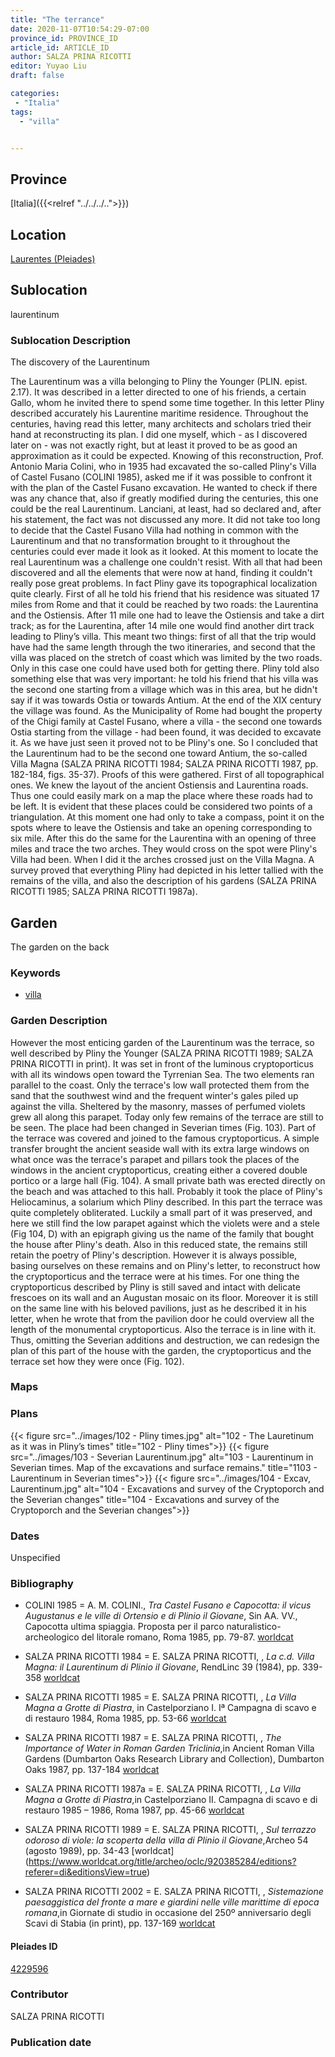 ```yaml
---
title: "The terrance"
date: 2020-11-07T10:54:29-07:00
province_id: PROVINCE_ID
article_id: ARTICLE_ID
author: SALZA PRINA RICOTTI
editor: Yuyao Liu
draft: false

categories:
 - "Italia"
tags:
  - "villa"


---
```


## Province
[Italia]({{<relref "../../../..">}})

## Location
[Laurentes (Pleiades)](https://pleiades.stoa.org/places/422959)

<!--### Location Description-->

<!-- LEAVE THIS BLANK FOR NOW -->

## Sublocation
laurentinum

### Sublocation Description

The discovery of the Laurentinum

The Laurentinum was a villa belonging to Pliny the Younger (PLIN. epist. 2.17). It was described in a letter directed to one of his friends, a certain Gallo, whom he invited there to spend some time together. In this letter Pliny described accurately his Laurentine maritime residence. Throughout the centuries, having read this letter, many architects and scholars tried their hand at reconstructing its plan. I did one myself, which - as I discovered later on - was not exactly right, but at least it proved to be as good an approximation as it could be expected.
	Knowing of this reconstruction, Prof. Antonio Maria Colini, who in 1935 had excavated the so-called Pliny's Villa of Castel Fusano (COLINI 1985), asked me if it was possible to confront it with the plan of the Castel Fusano excavation. He wanted to check if there was any chance that, also if greatly modified during the centuries, this one could be the real Laurentinum. Lanciani, at least, had so declared and, after his statement, the fact was not discussed any more.
	It did not take too long to decide that the Castel Fusano Villa had nothing in common with the Laurentinum and that no transformation brought to it throughout the centuries could ever made it look as it looked.
	At this moment to locate the real Laurentinum was a challenge one couldn't resist. With all that had been discovered and all the elements that were now at hand, finding it couldn't really pose great problems. In fact Pliny gave its topographical localization quite clearly. First of all he told his friend that his residence was situated 17 miles from Rome and that it could be reached by two roads: the Laurentina and the Ostiensis. After 11 mile one had to leave the Ostiensis and take a dirt track; as for the Laurentina, after 14 mile one would find another dirt track leading to Pliny’s villa.
	This meant two things: first of all that the trip would have had the same length through the two itineraries, and second that the villa was placed on the stretch of coast which was limited by the two roads. Only in this case one could have used both for getting there. Pliny told also something else that was very important: he told his friend that his villa was the second one starting from a village which was in this area, but he didn't say if it was towards Ostia or towards Antium.
At the end of the XIX century the village was found. As the Municipality of Rome had bought the property of the Chigi family at Castel Fusano, where a villa - the second one towards Ostia starting from the village - had been found, it was decided to excavate it. As we have just seen it proved not to be Pliny's one. So I concluded that the Laurentinum had to be the second one toward Antium, the so-called Villa Magna (SALZA PRINA RICOTTI 1984; SALZA PRINA RICOTTI 1987, pp. 182-184, figs. 35-37).
	Proofs of this were gathered. First of all topographical ones. We knew the layout of the ancient Ostiensis and Laurentina roads. Thus one could easily mark on a map the place where these roads had to be left. It is evident that these places could be considered two points of a triangulation. At this moment one had only to take a compass, point it on the spots where to leave the Ostiensis and take an opening corresponding to six mile. After this do the same for the Laurentina with an opening of three miles and trace the two arches. They would cross on the spot were Pliny's Villa had been. When I did it the arches crossed just on the Villa Magna.
	A survey proved that everything Pliny had depicted in his letter tallied with the remains of the villa, and also the description of his gardens (SALZA PRINA RICOTTI 1985; SALZA PRINA RICOTTI 1987a).


## Garden

The garden on the back

### Keywords

- [villa](http://vocab.getty.edu/page/aat/300000325)

### Garden Description
However the most enticing garden of the Laurentinum was the terrace, so well described by Pliny the Younger (SALZA PRINA RICOTTI 1989; SALZA PRINA RICOTTI in print). It was set in front of the luminous cryptoporticus with all its windows open toward the Tyrrenian Sea. The two elements ran parallel to the coast. Only the terrace's low wall protected them from the sand that the southwest wind and the frequent winter's gales piled up against the villa. Sheltered by the masonry, masses of perfumed violets grew all along this parapet. Today only few remains of the terrace are still to be seen. The place had been changed in Severian times (Fig. 103). Part of the terrace was covered and joined to the famous cryptoporticus. A simple transfer brought the ancient seaside wall with its extra large windows on what once was the terrace's parapet and pillars took the places of the windows in the ancient cryptoporticus, creating either a covered double portico or a large hall (Fig. 104). A small private bath was erected directly on the beach and was attached to this hall. Probably it took the place of Pliny's Heliocaminus, a solarium which Pliny described. In this part the terrace was quite completely obliterated.
Luckily a small part of it was preserved, and here we still find the low parapet against which the violets were and a stele (Fig 104, D) with an epigraph giving us the name of the family that bought the house after Pliny's death. Also in this reduced state, the remains still retain the poetry of Pliny's description. However it is always possible, basing ourselves on these remains and on Pliny's letter, to reconstruct how the cryptoporticus and the terrace were at his times. For one thing the cryptoporticus described by Pliny is still saved and intact with delicate frescoes on its wall and an Augustan mosaic on its floor. Moreover it is still on the same line with his beloved pavilions, just as he described it in his letter, when he wrote that from the pavilion door he could overview all the length of the monumental cryptoporticus. Also the terrace is in line with it. Thus, omitting the Severian additions and destruction, we can redesign the plan of this part of the house with the garden, the cryptoporticus and the terrace set how they were once (Fig. 102).



### Maps

<!--
{{< figure src="IMG_URL" alt="ALT_TEXT" title="CAPTION" >}}
-->

### Plans
{{< figure src="../images/102 - Pliny times.jpg" alt="102 - The Lauretinum as it was in Pliny’s times" title="102 - Pliny times">}}
{{< figure src="../images/103 - Severian Laurentinum.jpg" alt="103 - Laurentinum in Severian times. Map of the excavations and surface remains." title="1103 - Laurentinum in Severian times">}}
{{< figure src="../images/104 - Excav, Laurentinum.jpg" alt="104 - Excavations and survey of  the Cryptoporch and the Severian changes" title="104 - Excavations and survey of  the Cryptoporch and the Severian changes">}}


### Dates
Unspecified

### Bibliography
- COLINI 1985 = A. M. COLINI., *Tra Castel Fusano e Capocotta: il vicus Augustanus e le ville di Ortensio e di Plinio il Giovane*, Sin AA. VV., Capocotta ultima spiaggia. Proposta per il parco naturalistico-archeologico del litorale romano, Roma 1985, pp. 79-87. [worldcat](http://www.worldcat.org/oclc/462024461)

- SALZA PRINA RICOTTI 1984 = E. SALZA PRINA RICOTTI, , *La c.d. Villa Magna: il Laurentinum di Plinio il Giovane*, RendLinc 39 (1984), pp. 339-358 [worldcat](http://www.worldcat.org/oclc/15561411)

- SALZA PRINA RICOTTI 1985 =  E. SALZA PRINA RICOTTI, , *La Villa Magna a Grotte di Piastra*, in Castelporziano I. Iª Campagna di scavo e di restauro 1984, Roma 1985, pp. 53-66 [worldcat](http://www.worldcat.org/oclc/848344120)

- SALZA PRINA RICOTTI 1987 = E. SALZA PRINA RICOTTI, , *The Importance of Water in Roman Garden Triclinia*,in Ancient Roman Villa Gardens (Dumbarton Oaks Research Library and Collection), Dumbarton Oaks 1987, pp. 137-184 [worldcat](http://www.worldcat.org/oclc/887179596)

- SALZA PRINA RICOTTI 1987a = E. SALZA PRINA RICOTTI, , *La Villa Magna a Grotte di Piastra*,in Castelporziano II. Campagna di scavo e di restauro 1985 – 1986, Roma 1987, pp. 45-66 [worldcat](http://www.worldcat.org/oclc/848344120)

- SALZA PRINA RICOTTI 1989 = E. SALZA PRINA RICOTTI, , *Sul terrazzo odoroso di viole: la scoperta della villa di Plinio il Giovane*,Archeo 54 (agosto 1989), pp. 34-43
[worldcat] (https://www.worldcat.org/title/archeo/oclc/920385284/editions?referer=di&editionsView=true)

- SALZA PRINA RICOTTI 2002 = E. SALZA PRINA RICOTTI, , *Sistemazione paesaggistica del fronte a mare e giardini nelle ville marittime di epoca romana*,in Giornate di studio in occasione del 250º anniversario degli Scavi di Stabia (in print), pp. 137-169 [worldcat](http://www.worldcat.org/oclc/469755044)





<!--#### Periodo ID-->

<!-- [PERIODO_ID](https://pleiades.stoa.org/places/PLEIADES_ID) -->

#### Pleiades ID

[4229596](https://pleiades.stoa.org/places/4229596)



### Contributor
SALZA PRINA RICOTTI


### Publication date


<!--### Related articles-->

<!-- Links to other related articles. Leave blank for now -->
